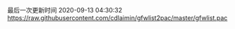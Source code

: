 最后一次更新时间 2020-09-13 04:30:32
https://raw.githubusercontent.com/cdlaimin/gfwlist2pac/master/gfwlist.pac

